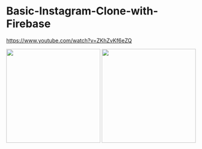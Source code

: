 # Basic-Instagram-Clone-with-Firebase
https://www.youtube.com/watch?v=ZKhZvKf6eZQ

<img src="https://github.com/srhtsimsek/Basic-Instagram-Clone-with-Firebase/assets/90550549/6f180f52-a8f0-44ae-aeb3-b4af23d2bcfa" width="250"> <img src="https://github.com/srhtsimsek/Basic-Instagram-Clone-with-Firebase/assets/90550549/157212e2-e39f-4e1d-96f4-383d13da35e9" width="250">
